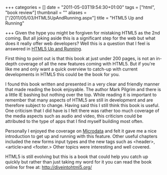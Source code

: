 +++
categories = []
date = "2011-05-03T19:54:30+01:00"
tags = ["html", "book review"]
thumbnail = ""
aliases = ["/2011/05/03/HTML5UpAndRunning.aspx"]
title = "HTML5 Up and Running"

+++
Given the hype you might be forgiven for mistaking HTML5 as the 2nd coming. But 
all joking aside this is a significant step for the web but what does it really 
offer web developers? Well this is a question that I feel is answered in 
[HTML5 Up and Running](http://shop.oreilly.com/product/9780596806033.do).

First thing to point out is that this book at just under 200 pages, is not an 
in-depth coverage of all the new features coming with HTML5. But if you're like 
me and only want a quick overview to catch-up with current developments in HTML5 
this could be the book for you.

I found this book written and presented in a very clear and friendly manner that 
made reading the book enjoyable. The author Mark Pilgrim and there is a little IE 
bashing but nothing over the top. While reading it is important to remember that 
many aspects of HTML5 are still in development and are therefore subject to change. Having said this I still think this book is useful. One criticism that I did have is I felt there was rather too much coverage of the media aspects such as audio and video, this criticism could be attributed to the type of apps that I find myself building most often.

Personally I enjoyed the coverage on [Microdata](https://en.wikipedia.org/wiki/Microdata_(HTML)) 
and felt it gave me a nice introduction to get up and running with this feature. 
Other useful chapters included the new forms input types and the new tags such 
as &lt;header&gt;, &lt;article&gt;and &lt;footer.&gt; Other topics were interesting and well covered.

HTML5 is still evolving but this is a book that could help you catch up quickly 
but rather than just taking my word for it you can read the book online for free 
at: http://diveintohtml5.org/
